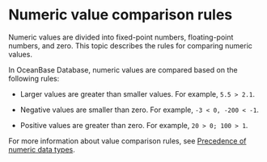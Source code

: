 # Numeric value comparison rules

Numeric values are divided into fixed-point numbers, floating-point numbers, and zero. This topic describes the rules for comparing numeric values.

In OceanBase Database, numeric values are compared based on the following rules:

* Larger values are greater than smaller values. For example, `5.5 > 2.1`.

* Negative values are smaller than zero. For example, `-3 < 0, -200 < -1`.

* Positive values are greater than zero. For example, `20 > 0; 100 > 1`.

For more information about value comparison rules, see [Precedence of numeric data types](../100.built-in-data-types-of-oracle-mode/300.numeric-data-type-of-oracle-mode/500.numeric-priority-of-oracle-mode.md).
